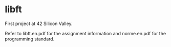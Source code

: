 # libft
First project at 42 Silicon Valley.

Refer to libft.en.pdf for the assignment information and norme.en.pdf for the programming standard.
